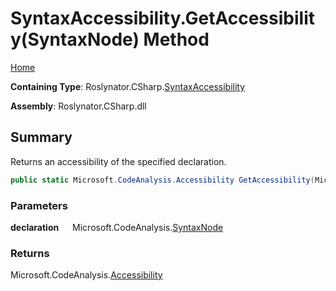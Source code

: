 # SyntaxAccessibility\.GetAccessibility\(SyntaxNode\) Method

[Home](../../../../README.md)

**Containing Type**: Roslynator\.CSharp\.[SyntaxAccessibility](../README.md)

**Assembly**: Roslynator\.CSharp\.dll

## Summary

Returns an accessibility of the specified declaration\.

```csharp
public static Microsoft.CodeAnalysis.Accessibility GetAccessibility(Microsoft.CodeAnalysis.SyntaxNode declaration)
```

### Parameters

**declaration** &emsp; Microsoft\.CodeAnalysis\.[SyntaxNode](https://docs.microsoft.com/en-us/dotnet/api/microsoft.codeanalysis.syntaxnode)

### Returns

Microsoft\.CodeAnalysis\.[Accessibility](https://docs.microsoft.com/en-us/dotnet/api/microsoft.codeanalysis.accessibility)

